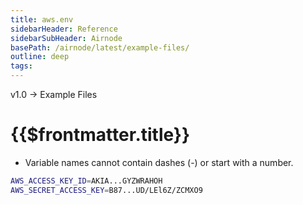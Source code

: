 ```yaml
---
title: aws.env
sidebarHeader: Reference
sidebarSubHeader: Airnode
basePath: /airnode/latest/example-files/
outline: deep
tags:
---
```


<VersionWarning/>

<PageHeader>v1.0 → Example Files</PageHeader>

# {{$frontmatter.title}}

- Variable names cannot contain dashes (-) or start with a number.

```sh
AWS_ACCESS_KEY_ID=AKIA...GYZWRAHOH
AWS_SECRET_ACCESS_KEY=B87...UD/LEl6Z/ZCMXO9
```
